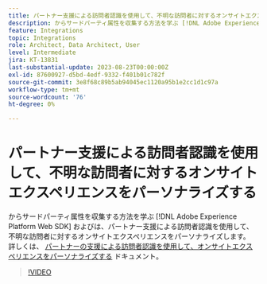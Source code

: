 ```yaml
---
title: パートナー支援による訪問者認識を使用して、不明な訪問者に対するオンサイトエクスペリエンスをパーソナライズする
description: からサードパーティ属性を収集する方法を学ぶ [!DNL Adobe Experience Platform Web SDK] およびは、パートナー支援による訪問者認識を使用して、不明な訪問者に対するオンサイトエクスペリエンスをパーソナライズします。
feature: Integrations
topic: Integrations
role: Architect, Data Architect, User
level: Intermediate
jira: KT-13831
last-substantial-update: 2023-08-23T00:00:00Z
exl-id: 87600927-d5bd-4edf-9332-f401b01c782f
source-git-commit: 3e8f68c89b5ab94045ec1120a95b1e2cc1d1c97a
workflow-type: tm+mt
source-wordcount: '76'
ht-degree: 0%

---
```


# パートナー支援による訪問者認識を使用して、不明な訪問者に対するオンサイトエクスペリエンスをパーソナライズする

からサードパーティ属性を収集する方法を学ぶ [!DNL Adobe Experience Platform Web SDK] およびは、パートナー支援による訪問者認識を使用して、不明な訪問者に対するオンサイトエクスペリエンスをパーソナライズします。 詳しくは、 [パートナーの支援による訪問者認識を使用して、オンサイトエクスペリエンスをパーソナライズする](https://experienceleague.adobe.com/docs/experience-platform/rtcdp/use-cases/partner-data/onsite-personalization.html) ドキュメント。

>[!VIDEO](https://video.tv.adobe.com/v/3423076/?learn=on)

